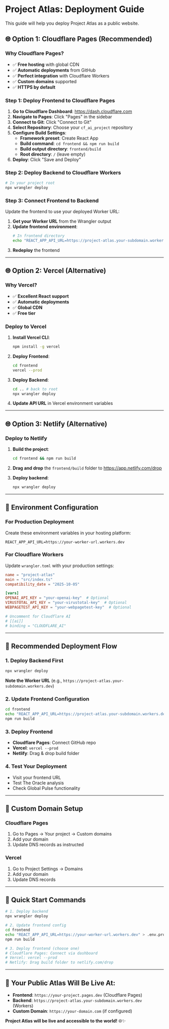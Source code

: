 # Project Atlas: Deployment Guide

This guide will help you deploy Project Atlas as a public website.

## 🌐 **Option 1: Cloudflare Pages (Recommended)**

### **Why Cloudflare Pages?**
- ✅ **Free hosting** with global CDN
- ✅ **Automatic deployments** from GitHub
- ✅ **Perfect integration** with Cloudflare Workers
- ✅ **Custom domains** supported
- ✅ **HTTPS by default**

### **Step 1: Deploy Frontend to Cloudflare Pages**

1. **Go to Cloudflare Dashboard**: https://dash.cloudflare.com
2. **Navigate to Pages**: Click "Pages" in the sidebar
3. **Connect to Git**: Click "Connect to Git"
4. **Select Repository**: Choose your `cf_ai_project` repository
5. **Configure Build Settings**:
   - **Framework preset**: Create React App
   - **Build command**: `cd frontend && npm run build`
   - **Build output directory**: `frontend/build`
   - **Root directory**: `/` (leave empty)
6. **Deploy**: Click "Save and Deploy"

### **Step 2: Deploy Backend to Cloudflare Workers**

```bash
# In your project root
npx wrangler deploy
```

### **Step 3: Connect Frontend to Backend**

Update the frontend to use your deployed Worker URL:

1. **Get your Worker URL** from the Wrangler output
2. **Update frontend environment**:
   ```bash
   # In frontend directory
   echo "REACT_APP_API_URL=https://project-atlas.your-subdomain.workers.dev" > .env.production
   ```
3. **Redeploy** the frontend

---

## 🌐 **Option 2: Vercel (Alternative)**

### **Why Vercel?**
- ✅ **Excellent React support**
- ✅ **Automatic deployments**
- ✅ **Global CDN**
- ✅ **Free tier**

### **Deploy to Vercel**

1. **Install Vercel CLI**:
   ```bash
   npm install -g vercel
   ```

2. **Deploy Frontend**:
   ```bash
   cd frontend
   vercel --prod
   ```

3. **Deploy Backend**:
   ```bash
   cd .. # back to root
   npx wrangler deploy
   ```

4. **Update API URL** in Vercel environment variables

---

## 🌐 **Option 3: Netlify (Alternative)**

### **Deploy to Netlify**

1. **Build the project**:
   ```bash
   cd frontend && npm run build
   ```

2. **Drag and drop** the `frontend/build` folder to https://app.netlify.com/drop

3. **Deploy backend**:
   ```bash
   npx wrangler deploy
   ```

---

## 🔧 **Environment Configuration**

### **For Production Deployment**

Create these environment variables in your hosting platform:

```env
REACT_APP_API_URL=https://your-worker-url.workers.dev
```

### **For Cloudflare Workers**

Update `wrangler.toml` with your production settings:

```toml
name = "project-atlas"
main = "src/index.ts"
compatibility_date = "2025-10-05"

[vars]
OPENAI_API_KEY = "your-openai-key"  # Optional
VIRUSTOTAL_API_KEY = "your-virustotal-key"  # Optional
WEBPAGETEST_API_KEY = "your-webpagetest-key"  # Optional

# Uncomment for Cloudflare AI
# [[ai]]
# binding = "CLOUDFLARE_AI"
```

---

## 🎯 **Recommended Deployment Flow**

### **1. Deploy Backend First**
```bash
npx wrangler deploy
```
**Note the Worker URL** (e.g., `https://project-atlas.your-subdomain.workers.dev`)

### **2. Update Frontend Configuration**
```bash
cd frontend
echo "REACT_APP_API_URL=https://project-atlas.your-subdomain.workers.dev" > .env.production
npm run build
```

### **3. Deploy Frontend**
- **Cloudflare Pages**: Connect GitHub repo
- **Vercel**: `vercel --prod`
- **Netlify**: Drag & drop build folder

### **4. Test Your Deployment**
- Visit your frontend URL
- Test The Oracle analysis
- Check Global Pulse functionality

---

## 🌟 **Custom Domain Setup**

### **Cloudflare Pages**
1. Go to Pages → Your project → Custom domains
2. Add your domain
3. Update DNS records as instructed

### **Vercel**
1. Go to Project Settings → Domains
2. Add your domain
3. Update DNS records

---

## 🚀 **Quick Start Commands**

```bash
# 1. Deploy backend
npx wrangler deploy

# 2. Update frontend config
cd frontend
echo "REACT_APP_API_URL=https://your-worker-url.workers.dev" > .env.production
npm run build

# 3. Deploy frontend (choose one)
# Cloudflare Pages: Connect via dashboard
# Vercel: vercel --prod
# Netlify: Drag build folder to netlify.com/drop
```

---

## 🎉 **Your Public Atlas Will Be Live At:**

- **Frontend**: `https://your-project.pages.dev` (Cloudflare Pages)
- **Backend**: `https://project-atlas.your-subdomain.workers.dev` (Workers)
- **Custom Domain**: `https://your-domain.com` (if configured)

**Project Atlas will be live and accessible to the world!** 🌐✨
